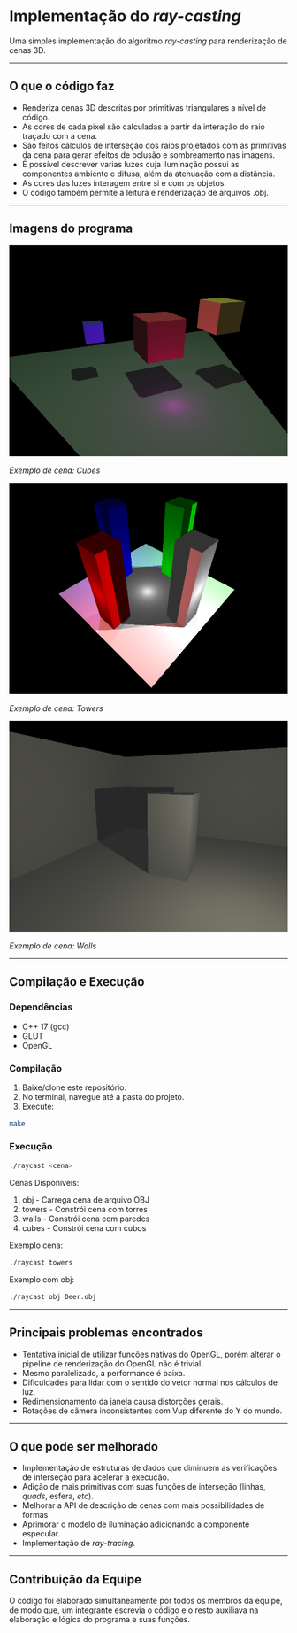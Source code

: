 # Implementação do <i>ray-casting</i>

Uma simples implementação do algoritmo <i>ray-casting</i> para renderização de cenas 3D.

---

## O que o código faz
- Renderiza cenas 3D descritas por primitivas triangulares a nível de código.
- As cores de cada pixel são calculadas a partir da interação do raio traçado com a cena.
- São feitos cálculos de interseção dos raios projetados com as primitivas da cena para gerar efeitos de oclusão e sombreamento nas imagens.
- É possível descrever varias luzes cuja iluminação possui as componentes ambiente e difusa, além da atenuação com a distância.
- As cores das luzes interagem entre si e com os objetos.
- O código também permite a leitura e renderização de arquivos .obj.

---

## Imagens do programa
![Imagem do Programa](./images/cubes.png)

*Exemplo de cena: Cubes*

![Imagem do Programa](./images/towers.png)

*Exemplo de cena: Towers*

![Imagem do Programa](./images/walls.png)

*Exemplo de cena: Walls*

---

## Compilação e Execução

### Dependências
- C++ 17 (gcc)
- GLUT
- OpenGL

### Compilação
1. Baixe/clone este repositório.
2. No terminal, navegue até a pasta do projeto.
3. Execute:
```bash
make
```
### Execução
```bash
./raycast <cena>
```
Cenas Disponíveis:
  1. obj <arquivo>    - Carrega cena de arquivo OBJ
  2. towers           - Constrói cena com torres
  3. walls            - Constrói cena com paredes
  4. cubes            - Constrói cena com cubos

Exemplo cena:
```bash
./raycast towers
```
Exemplo com obj:
```bash
./raycast obj Deer.obj
```
---

## Principais problemas encontrados
- Tentativa inicial de utilizar funções nativas do OpenGL, porém alterar o pipeline de renderização do OpenGL não é trivial.
- Mesmo paralelizado, a performance é baixa.
- Dificuldades para lidar com o sentido do vetor normal nos cálculos de luz.
- Redimensionamento da janela causa distorções gerais.
- Rotações de câmera inconsistentes com Vup diferente do Y do mundo.

---

## O que pode ser melhorado
- Implementação de estruturas de dados que diminuem as verificações de interseção para acelerar a execução.
- Adição de mais primitivas com suas funções de interseção (linhas, <i>quads</i>, esfera, <i>etc</i>).
- Melhorar a API de descrição de cenas com mais possibilidades de formas.
- Aprimorar o modelo de iluminação adicionando a componente especular.
- Implementação de <i>ray-tracing</i>.

---

## Contribuição da Equipe
O código foi elaborado simultaneamente por todos os membros da equipe, de modo que, um integrante escrevia o código e o resto auxiliava na elaboração e lógica do programa e suas funções.
